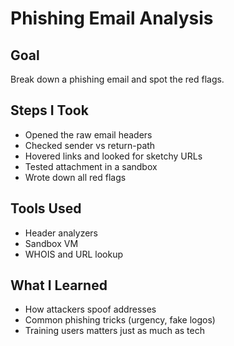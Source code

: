 # Phishing Email Analysis

## Goal
Break down a phishing email and spot the red flags.  

## Steps I Took
- Opened the raw email headers
- Checked sender vs return-path
- Hovered links and looked for sketchy URLs
- Tested attachment in a sandbox
- Wrote down all red flags

## Tools Used
- Header analyzers
- Sandbox VM
- WHOIS and URL lookup

## What I Learned
- How attackers spoof addresses
- Common phishing tricks (urgency, fake logos)
- Training users matters just as much as tech
